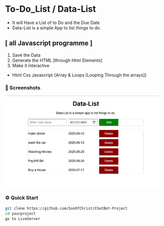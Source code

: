 # To-Do_List / Data-List
- It will Have a List of to Do and the Due Date
- Data-List is a simple App to list things to do.
## [ all  Javascript programme ]
1. Save the Data
2. Generate the HTML [through Html Elements]
3. Make it interactive
- Html Css Javascript {Array & Loops [Looping Through the arrays]}

### 📸 Screenshots
 <img src="Images/Data-List.png" alt="Data-List">

 ### ⚙️ Quick Start
```bash
git clone https://github.com/SonOfChrist/ChatBot-Project
cd yourproject
go to LiveServer

